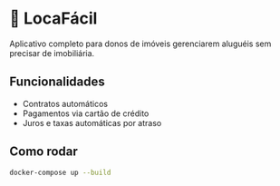 # 🏡 LocaFácil

Aplicativo completo para donos de imóveis gerenciarem aluguéis sem precisar de imobiliária.

## Funcionalidades
- Contratos automáticos
- Pagamentos via cartão de crédito
- Juros e taxas automáticas por atraso

## Como rodar
```bash
docker-compose up --build
```
